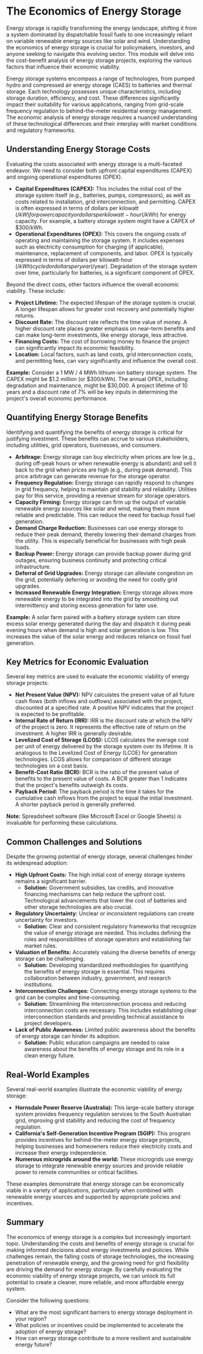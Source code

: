 # The Economics of Energy Storage

Energy storage is rapidly transforming the energy landscape, shifting it from a system dominated by dispatchable fossil fuels to one increasingly reliant on variable renewable energy sources like solar and wind. Understanding the economics of energy storage is crucial for policymakers, investors, and anyone seeking to navigate this evolving sector. This module will delve into the cost-benefit analysis of energy storage projects, exploring the various factors that influence their economic viability.

Energy storage systems encompass a range of technologies, from pumped hydro and compressed air energy storage (CAES) to batteries and thermal storage. Each technology possesses unique characteristics, including storage duration, efficiency, and cost. These differences significantly impact their suitability for various applications, ranging from grid-scale frequency regulation to behind-the-meter residential energy management. The economic analysis of energy storage requires a nuanced understanding of these technological differences and their interplay with market conditions and regulatory frameworks.

## Understanding Energy Storage Costs

Evaluating the costs associated with energy storage is a multi-faceted endeavor. We need to consider both upfront capital expenditures (CAPEX) and ongoing operational expenditures (OPEX).

*   **Capital Expenditures (CAPEX):** This includes the initial cost of the storage system itself (e.g., batteries, pumps, compressors), as well as costs related to installation, grid interconnection, and permitting. CAPEX is often expressed in terms of dollars per kilowatt ($/kW) for power capacity or dollars per kilowatt-hour ($/kWh) for energy capacity. For example, a battery storage system might have a CAPEX of $300/kWh.
*   **Operational Expenditures (OPEX):** This covers the ongoing costs of operating and maintaining the storage system. It includes expenses such as electricity consumption for charging (if applicable), maintenance, replacement of components, and labor. OPEX is typically expressed in terms of dollars per kilowatt-hour ($/kWh) cycled or dollars per year ($/year). Degradation of the storage system over time, particularly for batteries, is a significant component of OPEX.

Beyond the direct costs, other factors influence the overall economic viability. These include:

*   **Project Lifetime:** The expected lifespan of the storage system is crucial. A longer lifespan allows for greater cost recovery and potentially higher returns.
*   **Discount Rate:** The discount rate reflects the time value of money. A higher discount rate places greater emphasis on near-term benefits and can make long-term investments, like energy storage, less attractive.
*   **Financing Costs:** The cost of borrowing money to finance the project can significantly impact its economic feasibility.
*   **Location:** Local factors, such as land costs, grid interconnection costs, and permitting fees, can vary significantly and influence the overall cost.

**Example:** Consider a 1 MW / 4 MWh lithium-ion battery storage system. The CAPEX might be $1.2 million (or $300/kWh). The annual OPEX, including degradation and maintenance, might be $30,000. A project lifetime of 10 years and a discount rate of 7% will be key inputs in determining the project's overall economic performance.

## Quantifying Energy Storage Benefits

Identifying and quantifying the benefits of energy storage is critical for justifying investment. These benefits can accrue to various stakeholders, including utilities, grid operators, businesses, and consumers.

*   **Arbitrage:** Energy storage can buy electricity when prices are low (e.g., during off-peak hours or when renewable energy is abundant) and sell it back to the grid when prices are high (e.g., during peak demand). This price arbitrage can generate revenue for the storage operator.
*   **Frequency Regulation:** Energy storage can rapidly respond to changes in grid frequency, helping to maintain grid stability and reliability. Utilities pay for this service, providing a revenue stream for storage operators.
*   **Capacity Firming:** Energy storage can firm up the output of variable renewable energy sources like solar and wind, making them more reliable and predictable. This can reduce the need for backup fossil fuel generation.
*   **Demand Charge Reduction:** Businesses can use energy storage to reduce their peak demand, thereby lowering their demand charges from the utility. This is especially beneficial for businesses with high peak loads.
*   **Backup Power:** Energy storage can provide backup power during grid outages, ensuring business continuity and protecting critical infrastructure.
*   **Deferral of Grid Upgrades:** Energy storage can alleviate congestion on the grid, potentially deferring or avoiding the need for costly grid upgrades.
*   **Increased Renewable Energy Integration:** Energy storage allows more renewable energy to be integrated into the grid by smoothing out intermittency and storing excess generation for later use.

**Example:** A solar farm paired with a battery storage system can store excess solar energy generated during the day and dispatch it during peak evening hours when demand is high and solar generation is low. This increases the value of the solar energy and reduces reliance on fossil fuel generation.

## Key Metrics for Economic Evaluation

Several key metrics are used to evaluate the economic viability of energy storage projects:

*   **Net Present Value (NPV):** NPV calculates the present value of all future cash flows (both inflows and outflows) associated with the project, discounted at a specified rate. A positive NPV indicates that the project is expected to be profitable.
*   **Internal Rate of Return (IRR):** IRR is the discount rate at which the NPV of the project is zero. It represents the effective rate of return on the investment. A higher IRR is generally desirable.
*   **Levelized Cost of Storage (LCOS):** LCOS calculates the average cost per unit of energy delivered by the storage system over its lifetime. It is analogous to the Levelized Cost of Energy (LCOE) for generation technologies. LCOS allows for comparison of different storage technologies on a cost basis.
*   **Benefit-Cost Ratio (BCR):** BCR is the ratio of the present value of benefits to the present value of costs. A BCR greater than 1 indicates that the project's benefits outweigh its costs.
*   **Payback Period:** The payback period is the time it takes for the cumulative cash inflows from the project to equal the initial investment. A shorter payback period is generally preferred.

**Note:** Spreadsheet software (like Microsoft Excel or Google Sheets) is invaluable for performing these calculations.

## Common Challenges and Solutions

Despite the growing potential of energy storage, several challenges hinder its widespread adoption:

*   **High Upfront Costs:** The high initial cost of energy storage systems remains a significant barrier.
    *   **Solution:** Government subsidies, tax credits, and innovative financing mechanisms can help reduce the upfront cost. Technological advancements that lower the cost of batteries and other storage technologies are also crucial.
*   **Regulatory Uncertainty:** Unclear or inconsistent regulations can create uncertainty for investors.
    *   **Solution:** Clear and consistent regulatory frameworks that recognize the value of energy storage are needed. This includes defining the roles and responsibilities of storage operators and establishing fair market rules.
*   **Valuation of Benefits:** Accurately valuing the diverse benefits of energy storage can be challenging.
    *   **Solution:** Developing standardized methodologies for quantifying the benefits of energy storage is essential. This requires collaboration between industry, government, and research institutions.
*   **Interconnection Challenges:** Connecting energy storage systems to the grid can be complex and time-consuming.
    *   **Solution:** Streamlining the interconnection process and reducing interconnection costs are necessary. This includes establishing clear interconnection standards and providing technical assistance to project developers.
*   **Lack of Public Awareness:** Limited public awareness about the benefits of energy storage can hinder its adoption.
    *   **Solution:** Public education campaigns are needed to raise awareness about the benefits of energy storage and its role in a clean energy future.

## Real-World Examples

Several real-world examples illustrate the economic viability of energy storage:

*   **Hornsdale Power Reserve (Australia):** This large-scale battery storage system provides frequency regulation services to the South Australian grid, improving grid stability and reducing the cost of frequency regulation.
*   **California's Self-Generation Incentive Program (SGIP):** This program provides incentives for behind-the-meter energy storage projects, helping businesses and homeowners reduce their electricity costs and increase their energy independence.
*   **Numerous microgrids around the world:** These microgrids use energy storage to integrate renewable energy sources and provide reliable power to remote communities or critical facilities.

These examples demonstrate that energy storage can be economically viable in a variety of applications, particularly when combined with renewable energy sources and supported by appropriate policies and incentives.

## Summary

The economics of energy storage is a complex but increasingly important topic. Understanding the costs and benefits of energy storage is crucial for making informed decisions about energy investments and policies. While challenges remain, the falling costs of storage technologies, the increasing penetration of renewable energy, and the growing need for grid flexibility are driving the demand for energy storage. By carefully evaluating the economic viability of energy storage projects, we can unlock its full potential to create a cleaner, more reliable, and more affordable energy system.

Consider the following questions:

*   What are the most significant barriers to energy storage deployment in your region?
*   What policies or incentives could be implemented to accelerate the adoption of energy storage?
*   How can energy storage contribute to a more resilient and sustainable energy future?